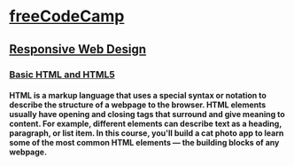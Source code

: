 # [freeCodeCamp](https://www.freecodecamp.org/)

## [Responsive Web Design](https://www.freecodecamp.org/learn/responsive-web-design/)

### [Basic HTML and HTML5](https://github.com/hallan6749/freeCodeCamp/tree/main/Responsive%20Web%20Design/Basic%20HTML%20and%20HTML5)

#### HTML is a markup language that uses a special syntax or notation to describe the structure of a webpage to the browser. HTML elements usually have opening and closing tags that surround and give meaning to content. For example, different elements can describe text as a heading, paragraph, or list item. In this course, you'll build a cat photo app to learn some of the most common HTML elements — the building blocks of any webpage.

